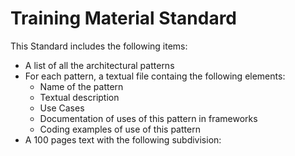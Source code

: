 # Training Material Standard

This Standard includes the following items:
- A list of all the architectural patterns
- For each pattern, a textual file containg the following elements:
  - Name of the pattern
  - Textual description
  - Use Cases
  - Documentation of uses of this pattern in frameworks
  - Coding examples of use of this pattern
- A 100 pages text with the following subdivision: